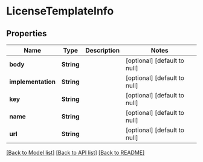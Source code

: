 # LicenseTemplateInfo
## Properties

| Name | Type | Description | Notes |
|------------ | ------------- | ------------- | -------------|
| **body** | **String** |  | [optional] [default to null] |
| **implementation** | **String** |  | [optional] [default to null] |
| **key** | **String** |  | [optional] [default to null] |
| **name** | **String** |  | [optional] [default to null] |
| **url** | **String** |  | [optional] [default to null] |

[[Back to Model list]](../README.md#documentation-for-models) [[Back to API list]](../README.md#documentation-for-api-endpoints) [[Back to README]](../README.md)

